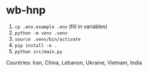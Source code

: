 # wb-hnp

1. `cp .env.example .env` (fill in variables)
2. `python -m venv .venv`
3. `source .venv/bin/activate`
4. `pip install -e .`
5. `python src/main.py`

Countries: Iran, China, Lebanon, Ukraine, Vietnam, India